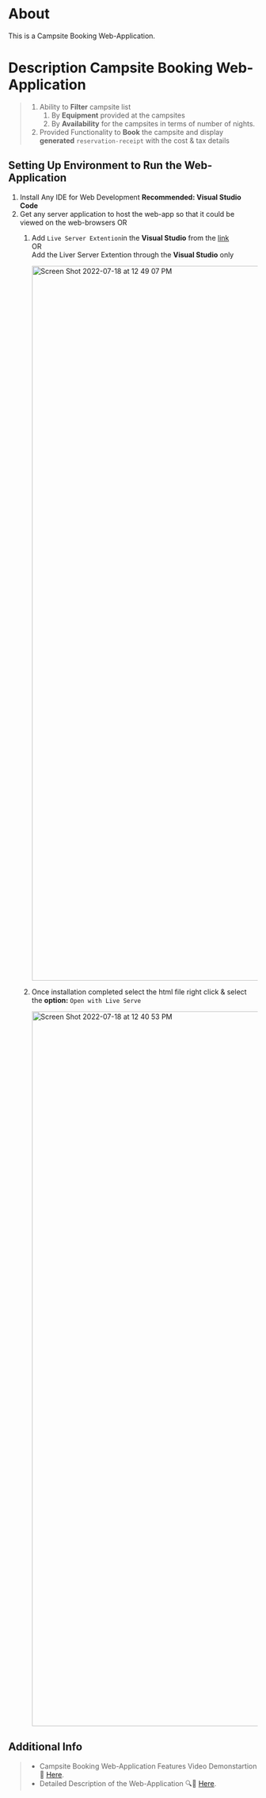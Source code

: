 # About
This is a Campsite Booking Web-Application.


# Description Campsite Booking Web-Application

> 1. Ability to **Filter** campsite list
>     1. By **Equipment** provided at the campsites
>     2. By **Availability** for the campsites in terms of number of nights.
> 2. Provided Functionality to **Book** the campsite and display **generated** `reservation-receipt` with the cost & tax details


## Setting Up Environment to Run the Web-Application

1. Install Any IDE for Web Development **Recommended: Visual Studio Code**
2. Get any server application to host the web-app so that it could be viewed on the web-browsers OR
   1. Add `Live Server Extention`in the **Visual Studio** from the [link](https://marketplace.visualstudio.com/items?itemName=ritwickdey.LiveServer)<br>
                OR<br>
      Add the Liver Server Extention through the **Visual Studio** only<br>
      
      <img width="1440" alt="Screen Shot 2022-07-18 at 12 49 07 PM" src="https://user-images.githubusercontent.com/47302435/179563670-193f7146-c74d-4aa5-b8e2-2cbd1d9db8e0.png">

      
   2. Once installation completed select the html file right click & select the **option:** `Open with Live Serve` <br>
  
      <img width="1440" alt="Screen Shot 2022-07-18 at 12 40 53 PM" src="https://user-images.githubusercontent.com/47302435/179563645-e834c3f2-e031-4b9c-a72d-a2ca38545ae8.png">



## Additional Info

> * Campsite Booking Web-Application Features Video Demonstartion :movie_camera: [Here](https://drive.google.com/file/d/1jhH_2sGhzBj3xYseRLTtAEeQw6RBbvOf/view?usp=sharing).
> * Detailed Description of the Web-Application :mag::page_with_curl:  [Here](https://drive.google.com/file/d/1ThTkEUDRdQo35CUt15941Wt6AGMPnAJI/view?usp=sharing).

